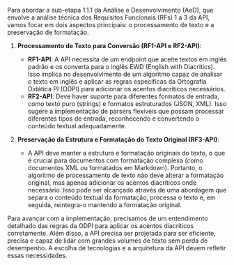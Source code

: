 Para abordar a sub-etapa 1.1.1 da Análise e Desenvolvimento (AeD), que envolve a análise técnica dos Requisitos Funcionais (RFs) 1 a 3 da API, vamos focar em dois aspectos principais: o processamento de texto e a preservação de formatação.

1. **Processamento de Texto para Conversão (RF1-API e RF2-API)**:

   - **RF1-API**: A API necessita de um endpoint que aceite textos em inglês padrão e os converta para o inglês EWD (English with Diacritics). Isso implica no desenvolvimento de um algoritmo capaz de analisar o texto em inglês e aplicar as regras específicas da Ortografia Didática PI (ODPI) para adicionar os acentos diacríticos necessários.
   - **RF2-API**: Deve haver suporte para diferentes formatos de entrada, como texto puro (strings) e formatos estruturados (JSON, XML). Isso sugere a implementação de parsers flexíveis que possam processar diferentes tipos de entrada, reconhecendo e convertendo o conteúdo textual adequadamente.

2. **Preservação da Estrutura e Formatação do Texto Original (RF3-API)**:
   - A API deve manter a estrutura e formatação originais do texto, o que é crucial para documentos com formatação complexa (como documentos XML ou formatados em Markdown). Portanto, o algoritmo de processamento de texto não deve alterar a formatação original, mas apenas adicionar os acentos diacríticos onde necessário. Isso pode ser alcançado através de uma abordagem que separa o conteúdo textual da formatação, processa o texto e, em seguida, reintegra-o mantendo a formatação original.

Para avançar com a implementação, precisamos de um entendimento detalhado das regras da ODPI para aplicar os acentos diacríticos corretamente. Além disso, a API precisa ser projetada para ser eficiente, precisa e capaz de lidar com grandes volumes de texto sem perda de desempenho. A escolha de tecnologias e a arquitetura da API devem refletir essas necessidades.
